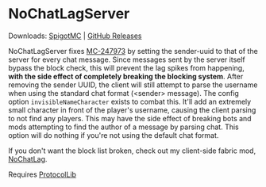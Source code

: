 # NoChatLagServer

Downloads: [SpigotMC](https://www.spigotmc.org/resources/nochatlagserver.99046/) | [GitHub Releases](https://github.com/NoahvdAa/NoChatLagServer/releases/tag/1.0.0)

NoChatLagServer fixes [MC-247973](https://bugs.mojang.com/projects/MC/issues/MC-247973) by setting the sender-uuid to that of the server for every chat message.
Since messages sent by the server itself bypass the block check, this will prevent the lag spikes from happening, **with the side effect of completely breaking the blocking system**.
After removing the sender UUID, the client will still attempt to parse the username when using the standard chat format (&lt;sender&gt; message). The config option `invisibleNameCharacter` exists to combat this.
It'll add an extremely small character in front of the player's username, causing the client parsing to not find any players. This may have the side effect of breaking bots and mods attempting to find the author of a message by parsing chat.
This option will do nothing if you're not using the default chat format.

If you don't want the block list broken, check out my client-side fabric mod, [NoChatLag](https://modrinth.com/mod/nochatlag).

Requires [ProtocolLib](https://www.spigotmc.org/resources/protocollib.1997/)
